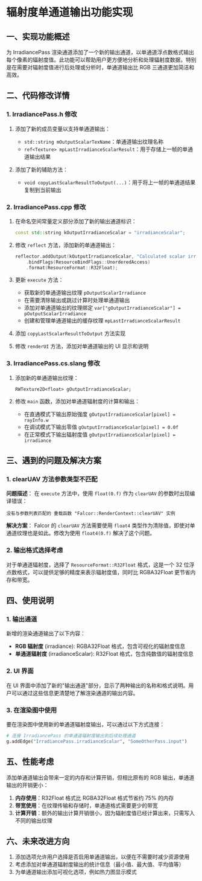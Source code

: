 # 辐射度单通道输出功能实现

## 一、实现功能概述

为 IrradiancePass 渲染通道添加了一个新的输出通道，以单通道浮点数格式输出每个像素的辐射度值。此功能可以帮助用户更方便地分析和处理辐射度数据，特别是在需要对辐射度值进行后处理或分析时，单通道输出比 RGB 三通道更加简洁和高效。

## 二、代码修改详情

### 1. IrradiancePass.h 修改

1. 添加了新的成员变量以支持单通道输出：
   - `std::string mOutputScalarTexName`：单通道输出纹理名称
   - `ref<Texture> mpLastIrradianceScalarResult`：用于存储上一帧的单通道输出结果

2. 添加了新的辅助方法：
   - `void copyLastScalarResultToOutput(...)`：用于将上一帧的单通道结果复制到当前输出

### 2. IrradiancePass.cpp 修改

1. 在命名空间常量定义部分添加了新的输出通道标识：
   ```cpp
   const std::string kOutputIrradianceScalar = "irradianceScalar";
   ```

2. 修改 `reflect` 方法，添加新的单通道输出：
   ```cpp
   reflector.addOutput(kOutputIrradianceScalar, "Calculated scalar irradiance per pixel")
       .bindFlags(ResourceBindFlags::UnorderedAccess)
       .format(ResourceFormat::R32Float);
   ```

3. 更新 `execute` 方法：
   - 获取新的单通道输出纹理 `pOutputScalarIrradiance`
   - 在需要清除输出或跳过计算时处理单通道输出
   - 添加对单通道输出的纹理绑定 `var["gOutputIrradianceScalar"] = pOutputScalarIrradiance`
   - 创建和管理单通道输出的缓存纹理 `mpLastIrradianceScalarResult`

4. 添加 `copyLastScalarResultToOutput` 方法实现

5. 修改 `renderUI` 方法，添加对单通道输出的 UI 显示和说明

### 3. IrradiancePass.cs.slang 修改

1. 添加新的单通道输出纹理：
   ```slang
   RWTexture2D<float> gOutputIrradianceScalar;
   ```

2. 修改 `main` 函数，添加对单通道辐射度的计算和输出：
   - 在直通模式下输出原始强度 `gOutputIrradianceScalar[pixel] = rayInfo.w`
   - 在调试模式下输出零值 `gOutputIrradianceScalar[pixel] = 0.0f`
   - 在正常模式下输出辐射度值 `gOutputIrradianceScalar[pixel] = irradiance`

## 三、遇到的问题及解决方案

### 1. clearUAV 方法参数类型不匹配

**问题描述**：
在 `execute` 方法中，使用 `float(0.f)` 作为 `clearUAV` 的参数时出现编译错误：
```
没有与参数列表匹配的 重载函数 "Falcor::RenderContext::clearUAV" 实例
```

**解决方案**：
Falcor 的 `clearUAV` 方法需要使用 `float4` 类型作为清除值，即使对单通道纹理也是如此。修改为使用 `float4(0.f)` 解决了这个问题。

### 2. 输出格式选择考虑

对于单通道辐射度，选择了 `ResourceFormat::R32Float` 格式，这是一个 32 位浮点数格式，可以提供足够的精度来表示辐射度值，同时比 RGBA32Float 更节省内存和带宽。

## 四、使用说明

### 1. 输出通道

新增的渲染通道输出了以下内容：

- **RGB 辐射度** (irradiance): RGBA32Float 格式，包含可视化的辐射度信息
- **单通道辐射度** (irradianceScalar): R32Float 格式，包含纯数值的辐射度信息

### 2. UI 界面

在 UI 界面中添加了新的"输出通道"部分，显示了两种输出的名称和格式说明。用户可以通过这些信息更清楚地了解渲染通道的输出内容。

### 3. 在渲染图中使用

要在渲染图中使用新的单通道辐射度输出，可以通过以下方式连接：

```python
# 连接 IrradiancePass 的单通道辐射度输出到后续处理通道
g.addEdge("IrradiancePass.irradianceScalar", "SomeOtherPass.input")
```

## 五、性能考虑

添加单通道输出会带来一定的内存和计算开销，但相比原有的 RGB 输出，单通道输出的开销更小：

1. **内存使用**：R32Float 格式比 RGBA32Float 格式节省约 75% 的内存
2. **带宽使用**：在纹理传输和存储时，单通道格式需要更少的带宽
3. **计算开销**：额外的输出计算开销很小，因为辐射度值已经计算出来，只需写入不同的输出纹理

## 六、未来改进方向

1. 添加选项允许用户选择是否启用单通道输出，以便在不需要时减少资源使用
2. 考虑添加对单通道辐射度输出的统计信息（最小值、最大值、平均值等）
3. 为单通道输出添加可视化选项，例如热力图显示模式
